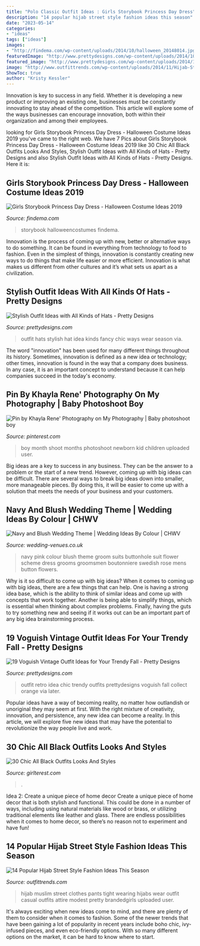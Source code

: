 ```yaml
---
title: "Polo Classic Outfit Ideas : Girls Storybook Princess Day Dress"
description: "14 popular hijab street style fashion ideas this season"
date: "2023-05-14"
categories:
- "ideas"
tags: ["ideas"]
images:
- "http://findema.com/wp-content/uploads/2014/10/halloween_20148014.jpg"
featuredImage: "http://www.prettydesigns.com/wp-content/uploads/2014/10/Stylish-Outfit-Idea-with-Hats.jpg"
featured_image: "http://www.prettydesigns.com/wp-content/uploads/2014/10/Stylish-Outfit-Idea-with-Hats.jpg"
image: "http://www.outfittrends.com/wp-content/uploads/2014/11/Hijab-Street-style-ideas.jpg"
ShowToc: true
author: "Kristy Kessler"
---
```



Innovation is key to success in any field. Whether it is developing a new product or improving an existing one, businesses must be constantly innovating to stay ahead of the competition. This article will explore some of the ways businesses can encourage innovation, both within their organization and among their employees.

	

		
looking for Girls Storybook Princess Day Dress - Halloween Costume Ideas 2019 you've came to the right web. We have 7 Pics about Girls Storybook Princess Day Dress - Halloween Costume Ideas 2019 like 30 Chic All Black Outfits Looks And Styles, Stylish Outfit Ideas with All Kinds of Hats - Pretty Designs and also Stylish Outfit Ideas with All Kinds of Hats - Pretty Designs. Here it is:
		
    
## Girls Storybook Princess Day Dress - Halloween Costume Ideas 2019

<img loading=lazy src="http://findema.com/wp-content/uploads/2014/10/halloween_20148014.jpg" onerror="this.onerror=null;this.src='https://tse4.mm.bing.net/th?id=OIP.U-NG-sZZeacNau2ho2zulgHaKl&amp;pid=15.1';" alt="Girls Storybook Princess Day Dress - Halloween Costume Ideas 2019">

_Source: findema.com_

>storybook halloweencostumes findema. 

	

Innovation is the process of coming up with new, better or alternative ways to do something. It can be found in everything from technology to food to fashion. Even in the simplest of things, innovation is constantly creating new ways to do things that make life easier or more efficient. Innovation is what makes us different from other cultures and it’s what sets us apart as a civilization.

    
## Stylish Outfit Ideas With All Kinds Of Hats - Pretty Designs

<img loading=lazy src="http://www.prettydesigns.com/wp-content/uploads/2014/10/Stylish-Outfit-Idea-with-Hats.jpg" onerror="this.onerror=null;this.src='https://tse1.mm.bing.net/th?id=OIP.SdEmg8caL5mlPvp88VaRvAHaLH&amp;pid=15.1';" alt="Stylish Outfit Ideas with All Kinds of Hats - Pretty Designs">

_Source: prettydesigns.com_

>outfit hats stylish hat idea kinds fancy chic ways wear season via. 

	

The word "innovation" has been used for many different things throughout its history. Sometimes, innovation is defined as a new idea or technology; other times, innovation is found in the way that a company does business. In any case, it is an important concept to understand because it can help companies succeed in the today's economy.

    
## Pin By Khayla Rene&#039; Photography On My Photography | Baby Photoshoot Boy

<img loading=lazy src="https://i.pinimg.com/736x/e6/8d/92/e68d92be9df83b5a4a7e702d3b07db1e--learn-photography-children-photography.jpg" onerror="this.onerror=null;this.src='https://tse1.mm.bing.net/th?id=OIP.xux7-kZsrM9KhjqQ7cCZBgHaKX&amp;pid=15.1';" alt="Pin by Khayla Rene&#039; Photography on My Photography | Baby photoshoot boy">

_Source: pinterest.com_

>boy month shoot months photoshoot newborn kid children uploaded user. 

	

Big ideas are a key to success in any business. They can be the answer to a problem or the start of a new trend. However, coming up with big ideas can be difficult. There are several ways to break big ideas down into smaller, more manageable pieces. By doing this, it will be easier to come up with a solution that meets the needs of your business and your customers.

    
## Navy And Blush Wedding Theme | Wedding Ideas By Colour | CHWV

<img loading=lazy src="https://www.wedding-venues.co.uk/sites/default/files/6.navy-blue-wedding-suit-rose-buttonhole.jpg" onerror="this.onerror=null;this.src='https://tse4.mm.bing.net/th?id=OIP.gZZVni05oJo59KmmkK2HMgHaLH&amp;pid=15.1';" alt="Navy and Blush Wedding Theme | Wedding Ideas By Colour | CHWV">

_Source: wedding-venues.co.uk_

>navy pink colour blush theme groom suits buttonhole suit flower scheme dress grooms groomsmen boutonniere swedish rose mens button flowers. 

	

Why is it so difficult to come up with big ideas?
When it comes to coming up with big ideas, there are a few things that can help. One is having a strong idea base, which is the ability to think of similar ideas and come up with concepts that work together. Another is being able to simplify things, which is essential when thinking about complex problems. Finally, having the guts to try something new and seeing if it works out can be an important part of any big idea brainstorming process.

    
## 19 Voguish Vintage Outfit Ideas For Your Trendy Fall - Pretty Designs

<img loading=lazy src="http://www.prettydesigns.com/wp-content/uploads/2014/09/Retro-chic-Outfit-Idea-for-Women.jpg" onerror="this.onerror=null;this.src='https://tse4.mm.bing.net/th?id=OIP.Itm2gHFfAIR3pZfvguUXaAHaK3&amp;pid=15.1';" alt="19 Voguish Vintage Outfit Ideas for Your Trendy Fall - Pretty Designs">

_Source: prettydesigns.com_

>outfit retro idea chic trendy outfits prettydesigns voguish fall collect orange via later. 

	

Popular ideas have a way of becoming reality, no matter how outlandish or unoriginal they may seem at first. With the right mixture of creativity, innovation, and persistence, any new idea can become a reality. In this article, we will explore five new ideas that may have the potential to revolutionize the way people live and work.

    
## 30 Chic All Black Outfits Looks And Styles

<img loading=lazy src="https://girlterest.com/wp-content/uploads/2017/06/black5.jpg" onerror="this.onerror=null;this.src='https://tse4.mm.bing.net/th?id=OIP.3tDmhz6AOzb9FcxwrDeL2wAAAA&amp;pid=15.1';" alt="30 Chic All Black Outfits Looks And Styles">

_Source: girlterest.com_

>. 

	

Idea 2: Create a unique piece of home decor
Create a unique piece of home decor that is both stylish and functional. This could be done in a number of ways, including using natural materials like wood or brass, or utilizing traditional elements like leather and glass. There are endless possibilities when it comes to home decor, so there’s no reason not to experiment and have fun!

    
## 14 Popular Hijab Street Style Fashion Ideas This Season

<img loading=lazy src="http://www.outfittrends.com/wp-content/uploads/2014/11/Hijab-Street-style-ideas.jpg" onerror="this.onerror=null;this.src='https://tse3.mm.bing.net/th?id=OIP.Pwz7CKsZIdh4R61VufZxZwAAAA&amp;pid=15.1';" alt="14 Popular Hijab Street Style Fashion Ideas This Season">

_Source: outfittrends.com_

>hijab muslim street clothes pants tight wearing hijabs wear outfit casual outfits attire modest pretty brandedgirls uploaded user. 

	

It's always exciting when new ideas come to mind, and there are plenty of them to consider when it comes to fashion. Some of the newer trends that have been gaining a lot of popularity in recent years include boho chic, ivy-infused pieces, and even eco-friendly options. With so many different options on the market, it can be hard to know where to start.

